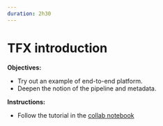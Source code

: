 ```yaml
---
duration: 2h30
---
```


# TFX introduction

**Objectives:**

- Try out an example of end-to-end platform.
- Deepen the notion of the pipeline and metadata.

**Instructions:**

- Follow the tutorial in the [collab notebook](https://colab.research.google.com/github/tensorflow/tfx/blob/master/docs/tutorials/tfx/components_keras.ipynb#scrollTo=PyXjuMt8f-9u)
